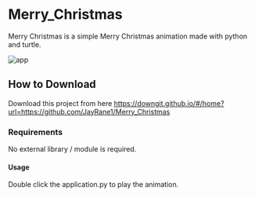 # Merry_Christmas
Merry Christmas is a simple Merry Christmas animation made with python and turtle.

![app](https://user-images.githubusercontent.com/96595096/147384410-619c27a3-18c2-4076-82ee-bcf94c29aaca.png)

## How to Download
Download this project from here https://downgit.github.io/#/home?url=https://github.com/JayRane1/Merry_Christmas

### Requirements
No external library / module is required.

#### Usage
Double click the application.py to play the animation.
